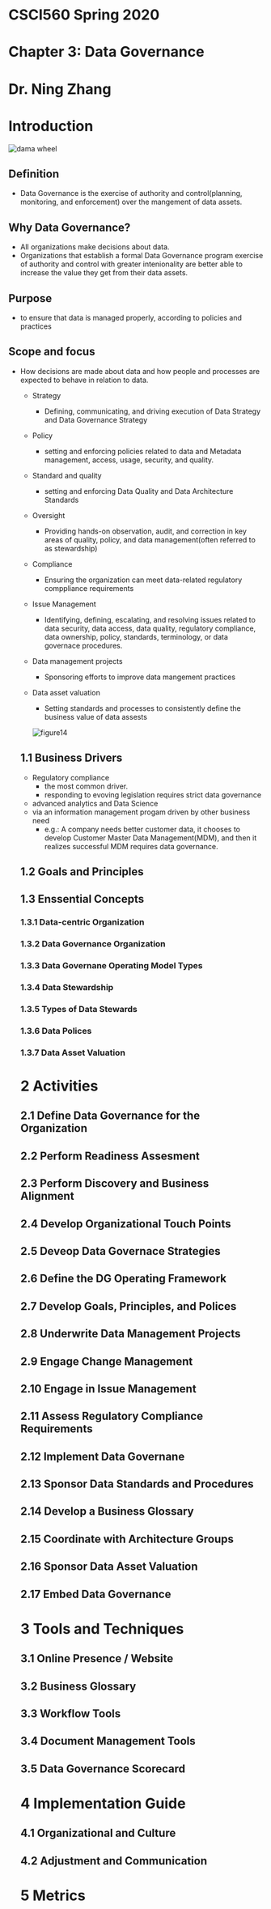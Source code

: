 # CSCI560 Spring 2020
# Chapter 3: Data Governance
# Dr. Ning Zhang

# Introduction

![dama wheel](https://dama.org/sites/default/files/download/Figure%205%20The%20DJMJ-DMBOK2%20Data%20Management%20Framework%20%28The%20DJMJ%20Wheel%29.jpg)

## Definition
+ Data Governance is the exercise of authority and control(planning, monitoring, and enforcement) over the mangement of data assets.
## Why Data Governance?
+ All organizations make decisions about data.
+ Organizations that establish a formal Data Governance program exercise of authority and control with greater intenionality are better able to increase the value they get from their data assets.

## Purpose
+ to ensure that data is managed properly, according to policies and practices
## Scope and focus
+ How decisions are made about data and how people and processes are expected to behave in relation to data. 
  - Strategy
    + Defining, communicating, and driving execution of Data Strategy and Data Governance Strategy
  - Policy
    + setting and enforcing policies related to data and Metadata management, access, usage, security, and quality.
  - Standard and quality
    + setting and enforcing Data Quality and Data Architecture Standards
  - Oversight
    + Providing hands-on observation, audit, and correction in key areas of quality, policy, and data management(often referred to as stewardship)
  - Compliance
    + Ensuring the organization can meet data-related regulatory comppliance requirements
  - Issue Management
    + Identifying, defining, escalating, and resolving issues related to data security, data access, data quality, regulatory compliance, data ownership, policy, standards, terminology, or data governace procedures.
    
  - Data management projects
    + Sponsoring efforts to improve data mangement practices
  - Data asset valuation
    + Setting standards and processes to consistently define the business value of data assests
    
    
    ![figure14](../Resources/figure14.png)
    
    
  ## 1.1 Business Drivers
  + Regulatory compliance 
    - the most common driver.
    - responding to evoving legislation requires strict data governance
  + advanced analytics and Data Science
  + via an information management progam driven by other business need
    - e.g.: A company needs better customer data, it chooses to develop Customer Master Data Management(MDM), and then it realizes successful MDM requires data governance.
  
  
  ## 1.2 Goals and Principles
  
  ## 1.3 Enssential Concepts
  
  ### 1.3.1 Data-centric Organization
  
  ### 1.3.2 Data Governance Organization
  
  ### 1.3.3 Data Governane Operating Model Types
  
  ### 1.3.4 Data Stewardship
  
  ### 1.3.5  Types of Data Stewards
  
  ### 1.3.6 Data Polices
  
  ### 1.3.7 Data Asset Valuation
  
  # 2 Activities
  
  ## 2.1 Define Data Governance for the Organization
  
  ## 2.2 Perform Readiness Assesment
  
  ## 2.3 Perform  Discovery and Business Alignment
  
  ## 2.4 Develop Organizational Touch Points
  
  ## 2.5 Deveop Data Governace Strategies
  
  ## 2.6 Define the DG Operating Framework
  
  ## 2.7 Develop Goals, Principles, and Polices
  
  ## 2.8 Underwrite Data Management Projects
  
  ## 2.9 Engage Change Management
  
  ## 2.10 Engage in Issue Management
  
  ## 2.11 Assess Regulatory Compliance Requirements
  
  ## 2.12 Implement Data Governane
  
  ## 2.13 Sponsor Data Standards and Procedures
  
  ## 2.14 Develop a Business Glossary
  
  ## 2.15 Coordinate with Architecture Groups
  
  ## 2.16 Sponsor Data Asset Valuation
  
  ## 2.17 Embed Data Governance
  
  # 3 Tools and Techniques
  
  ## 3.1 Online Presence / Website
  
  ## 3.2 Business Glossary
  
  ## 3.3 Workflow Tools
  
  ## 3.4 Document Management Tools
  
  ## 3.5 Data Governance Scorecard
  
  # 4 Implementation Guide
  ## 4.1 Organizational and Culture
  
  ## 4.2 Adjustment and Communication
  
  # 5 Metrics
 
